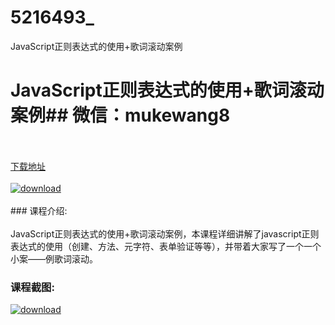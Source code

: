 # 5216493_
JavaScript正则表达式的使用+歌词滚动案例
# JavaScript正则表达式的使用+歌词滚动案例## 微信：mukewang8
<br/></br>[下载地址](http://www.36tz.cn/article/5216493 "下载地址")
<br/></br>[![download](http://36tz.cn/muke_img/2020_11_1-116-300x219.png "下载地址")](http://www.36tz.cn/article/5216493 "下载地址")
<br/></br>### 课程介绍:<br/></br>JavaScript正则表达式的使用+歌词滚动案例，本课程详细讲解了javascript正则表达式的使用（创建、方法、元字符、表单验证等等），并带着大家写了一个一个小案——例歌词滚动。

### 课程截图:
[![download](http://36tz.cn/muke_img/2020_11_2-117.png "下载地址")](http://www.36tz.cn/article/5216493 "下载地址")
